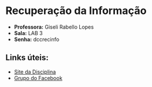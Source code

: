# Recuperação da Informação

* **Professora:** Giseli Rabello Lopes
* **Sala:** LAB 3
* **Senha:** dccrecinfo

## Links úteis:
* [Site da Disciplina](http://dcc.ufrj.br/~giseli/2019-1/ri/)
* [Grupo do Facebook](https://www.facebook.com/groups/2258367557765490)